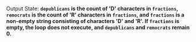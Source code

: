 Output State: **`depublicans` is the count of 'D' characters in `fractions`, `remocrats` is the count of 'R' characters in `fractions`, and `fractions` is a non-empty string consisting of characters 'D' and 'R'. If `fractions` is empty, the loop does not execute, and `depublicans` and `remocrats` remain 0.**